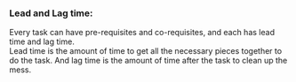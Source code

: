 ### Lead and Lag time:
Every task can have pre-requisites and co-requisites, and each has lead time and lag time.  
Lead time is the amount of time to get all the necessary pieces together to do the task.
And lag time is the amount of time after the task to clean up the mess.
